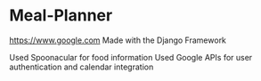 # Meal-Planner

<https://www.google.com>
Made with the Django Framework

Used Spoonacular for food information
Used Google APIs for user authentication and calendar integration
